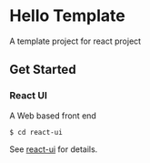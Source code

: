 # Hello Template
A template project for react project

## Get Started

### React UI

A Web based front end

`$ cd react-ui`

See [react-ui](./react-ui/README.md) for details.
